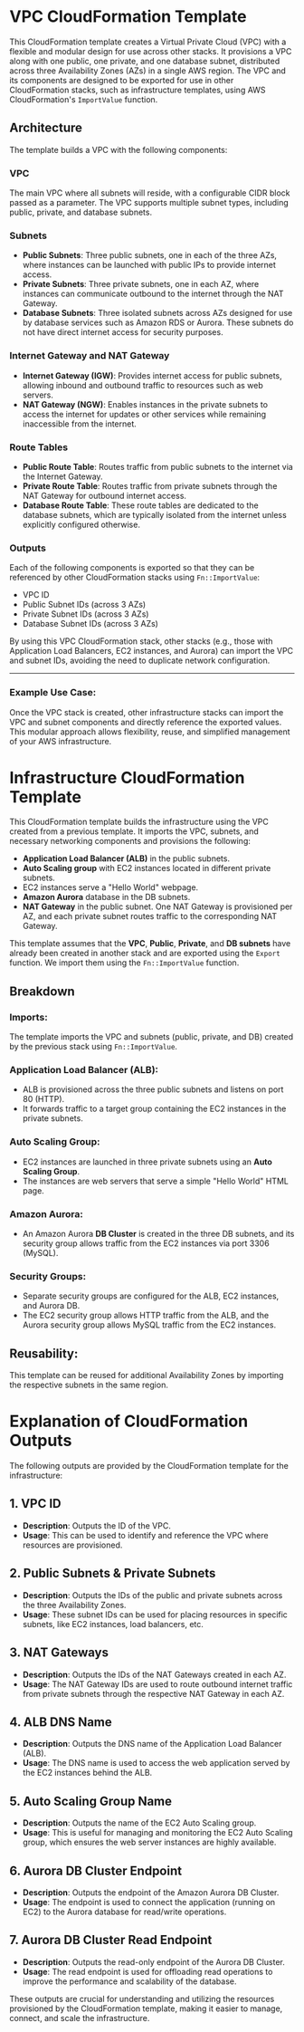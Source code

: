 # VPC CloudFormation Template

This CloudFormation template creates a Virtual Private Cloud (VPC) with a flexible and modular design for use across other stacks. It provisions a VPC along with one public, one private, and one database subnet, distributed across three Availability Zones (AZs) in a single AWS region. The VPC and its components are designed to be exported for use in other CloudFormation stacks, such as infrastructure templates, using AWS CloudFormation's `ImportValue` function.

## Architecture

The template builds a VPC with the following components:

### VPC
The main VPC where all subnets will reside, with a configurable CIDR block passed as a parameter. The VPC supports multiple subnet types, including public, private, and database subnets.

### Subnets

- **Public Subnets**: Three public subnets, one in each of the three AZs, where instances can be launched with public IPs to provide internet access.
- **Private Subnets**: Three private subnets, one in each AZ, where instances can communicate outbound to the internet through the NAT Gateway.
- **Database Subnets**: Three isolated subnets across AZs designed for use by database services such as Amazon RDS or Aurora. These subnets do not have direct internet access for security purposes.

### Internet Gateway and NAT Gateway

- **Internet Gateway (IGW)**: Provides internet access for public subnets, allowing inbound and outbound traffic to resources such as web servers.
- **NAT Gateway (NGW)**: Enables instances in the private subnets to access the internet for updates or other services while remaining inaccessible from the internet.

### Route Tables

- **Public Route Table**: Routes traffic from public subnets to the internet via the Internet Gateway.
- **Private Route Table**: Routes traffic from private subnets through the NAT Gateway for outbound internet access.
- **Database Route Table**: These route tables are dedicated to the database subnets, which are typically isolated from the internet unless explicitly configured otherwise.

### Outputs

Each of the following components is exported so that they can be referenced by other CloudFormation stacks using `Fn::ImportValue`:

- VPC ID
- Public Subnet IDs (across 3 AZs)
- Private Subnet IDs (across 3 AZs)
- Database Subnet IDs (across 3 AZs)

By using this VPC CloudFormation stack, other stacks (e.g., those with Application Load Balancers, EC2 instances, and Aurora) can import the VPC and subnet IDs, avoiding the need to duplicate network configuration.

---

### Example Use Case:

Once the VPC stack is created, other infrastructure stacks can import the VPC and subnet components and directly reference the exported values. This modular approach allows flexibility, reuse, and simplified management of your AWS infrastructure.


# Infrastructure CloudFormation Template

This CloudFormation template builds the infrastructure using the VPC created from a previous template. It imports the VPC, subnets, and necessary networking components and provisions the following:

- **Application Load Balancer (ALB)** in the public subnets.
- **Auto Scaling group** with EC2 instances located in different private subnets.
- EC2 instances serve a "Hello World" webpage.
- **Amazon Aurora** database in the DB subnets.
- **NAT Gateway** in the public subnet. One NAT Gateway is provisioned per AZ, and each private subnet routes traffic to the corresponding NAT Gateway.

This template assumes that the **VPC**, **Public**, **Private**, and **DB subnets** have already been created in another stack and are exported using the `Export` function. We import them using the `Fn::ImportValue` function.

## Breakdown

### Imports:
The template imports the VPC and subnets (public, private, and DB) created by the previous stack using `Fn::ImportValue`.

### Application Load Balancer (ALB):
- ALB is provisioned across the three public subnets and listens on port 80 (HTTP).
- It forwards traffic to a target group containing the EC2 instances in the private subnets.

### Auto Scaling Group:
- EC2 instances are launched in three private subnets using an **Auto Scaling Group**.
- The instances are web servers that serve a simple "Hello World" HTML page.

### Amazon Aurora:
- An Amazon Aurora **DB Cluster** is created in the three DB subnets, and its security group allows traffic from the EC2 instances via port 3306 (MySQL).

### Security Groups:
- Separate security groups are configured for the ALB, EC2 instances, and Aurora DB.
- The EC2 security group allows HTTP traffic from the ALB, and the Aurora security group allows MySQL traffic from the EC2 instances.

## Reusability:
This template can be reused for additional Availability Zones by importing the respective subnets in the same region.

# Explanation of CloudFormation Outputs

The following outputs are provided by the CloudFormation template for the infrastructure:

## 1. VPC ID
- **Description**: Outputs the ID of the VPC.
- **Usage**: This can be used to identify and reference the VPC where resources are provisioned.

## 2. Public Subnets & Private Subnets
- **Description**: Outputs the IDs of the public and private subnets across the three Availability Zones.
- **Usage**: These subnet IDs can be used for placing resources in specific subnets, like EC2 instances, load balancers, etc.

## 3. NAT Gateways
- **Description**: Outputs the IDs of the NAT Gateways created in each AZ.
- **Usage**: The NAT Gateway IDs are used to route outbound internet traffic from private subnets through the respective NAT Gateway in each AZ.

## 4. ALB DNS Name
- **Description**: Outputs the DNS name of the Application Load Balancer (ALB).
- **Usage**: The DNS name is used to access the web application served by the EC2 instances behind the ALB.

## 5. Auto Scaling Group Name
- **Description**: Outputs the name of the EC2 Auto Scaling group.
- **Usage**: This is useful for managing and monitoring the EC2 Auto Scaling group, which ensures the web server instances are highly available.

## 6. Aurora DB Cluster Endpoint
- **Description**: Outputs the endpoint of the Amazon Aurora DB Cluster.
- **Usage**: The endpoint is used to connect the application (running on EC2) to the Aurora database for read/write operations.

## 7. Aurora DB Cluster Read Endpoint
- **Description**: Outputs the read-only endpoint of the Aurora DB Cluster.
- **Usage**: The read endpoint is used for offloading read operations to improve the performance and scalability of the database.

These outputs are crucial for understanding and utilizing the resources provisioned by the CloudFormation template, making it easier to manage, connect, and scale the infrastructure.






















